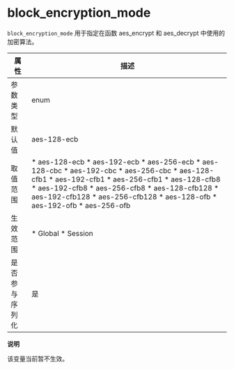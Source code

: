 block_encryption_mode 
==========================================

`block_encryption_mode` 用于指定在函数 aes_encrypt 和 aes_decrypt 中使用的加密算法。


| **属性**  |                                                                                                                                                                                                                                                                                                                                                                                                                                                                       **描述**                                                                                                                                                                                                                                                                                                                                                                                                                                                                       |
|---------|----------------------------------------------------------------------------------------------------------------------------------------------------------------------------------------------------------------------------------------------------------------------------------------------------------------------------------------------------------------------------------------------------------------------------------------------------------------------------------------------------------------------------------------------------------------------------------------------------------------------------------------------------------------------------------------------------------------------------------------------------------------------------------------------------------------------------------------------------------------------------------------------------------------------------------------------------|
| 参数类型    | enum                                                                                                                                                                                                                                                                                                                                                                                                                                                                                                                                                                                                                                                                                                                                                                                                                                                                                                                                               |
| 默认值     | aes-128-ecb                                                                                                                                                                                                                                                                                                                                                                                                                                                                                                                                                                                                                                                                                                                                                                                                                                                                                                                                        |
| 取值范围    | * aes-128-ecb   * aes-192-ecb   * aes-256-ecb   * aes-128-cbc   * aes-192-cbc   * aes-256-cbc   * aes-128-cfb1   * aes-192-cfb1   * aes-256-cfb1   * aes-128-cfb8   * aes-192-cfb8   * aes-256-cfb8   * aes-128-cfb128   * aes-192-cfb128   * aes-256-cfb128   * aes-128-ofb   * aes-192-ofb   * aes-256-ofb    |
| 生效范围    | * Global   * Session                                                                                                                                                                                                                                                                                                                                                                                                                                                                                                                                                                                                                                                                                                                                                                                                                                            |
| 是否参与序列化 | 是                                                                                                                                                                                                                                                                                                                                                                                                                                                                                                                                                                                                                                                                                                                                                                                                                                                                                                                                                  |


**说明**



该变量当前暂不生效。
